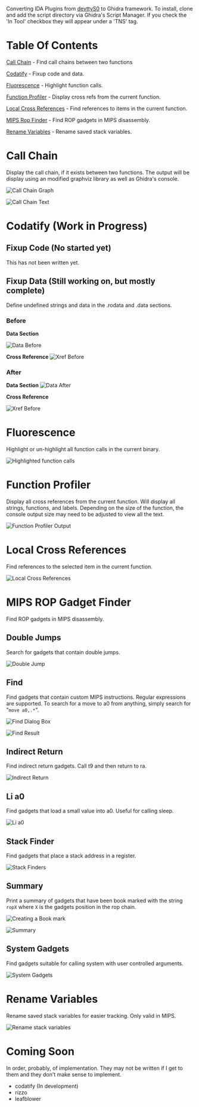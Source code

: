 Converting IDA Plugins from [devttyS0](https://github.com/devttys0/ida) to 
Ghidra framework. To install, clone and add the script directory via Ghidra's 
Script Manager. If you check the 'In Tool' checkbox they will appear under a 
'TNS' tag. 

# Table Of Contents
[Call Chain](#call_chain) - Find call chains between two functions

[Codatify](#codatify) - Fixup code and data.

[Fluorescence](#fluorescence) - Highlight function calls.

[Function Profiler](#func_profiler) - Display cross refs from the current function.

[Local Cross References](#local_cross_ref) - Find references to items in the current function.

[MIPS Rop Finder](#mips_rop) - Find ROP gadgets in MIPS disassembly.

[Rename Variables](#rename_variables) - Rename saved stack variables.


<a name=call_chain></a>

# Call Chain
Display the call chain, if it exists between two functions. The output will 
be display using an modified graphviz library as well as Ghidra's console.

![Call Chain Graph](./img/call_chain_graph.png)

![Call Chain Text](./img/call_chain_text.png)

<a name=codatify></a>

# Codatify (Work in Progress)
## Fixup Code (No started yet)
This has not been written yet.

## Fixup Data (Still working on, but mostly complete)
Define undefined strings and data in the .rodata and .data sections.

### Before 

**Data Section**

![Data Before](./img/before_data.png)

**Cross Reference**
![Xref Before](./img/before_xref.png)

### After

**Data Section**
![Data After](./img/after_data.png)

**Cross Reference**

![Xref Before](./img/after_xref.png)

<a name=fluorescence></a>

# Fluorescence
Highlight or un-highlight all function calls in the current binary.

![Highlighted function calls](./img/fluorescence.png)

<a name=func_profiler></a>
# Function Profiler
Display all cross references from the current function. Will display all 
strings, functions, and labels. Depending on the size of the function, the 
console output size may need to be adjusted to view all the text.

![Function Profiler Output](./img/function_profiler.png)

<a name=local_cross_ref></a>
# Local Cross References
Find references to the selected item in the current function.

![Local Cross References](./img/local_xrefs.png)

<a name=mips_rop></a>
# MIPS ROP Gadget Finder
Find ROP gadgets in MIPS disassembly. 

## Double Jumps
Search for gadgets that contain double jumps.

![Double Jump](./img/double.png)

## Find
Find gadgets that contain custom MIPS instructions. Regular expressions are 
supported. To search for a move to a0 from anything, simply search for 
"`move a0,.*`".

![Find Dialog Box](./img/find_dialog.png)

![Find Result](./img/find.png)

## Indirect Return
Find indirect return gadgets. Call t9 and then return to ra.

![Indirect Return](./img/iret.png)

## Li a0
Find gadgets that load a small value into a0. Useful for calling sleep.

![Li a0](./img/lia0.png)

## Stack Finder
Find gadgets that place a stack address in a register.

![Stack Finders](./img/stack_finder.png)

## Summary
Print a summary of gadgets that have been book marked with the string `ropX` 
where `X` is the gadgets position in the rop chain.

![Creating a Book mark](./img/bookmark.png)

![Summary](./img/summary.png)

## System Gadgets
Find gadgets suitable for calling system with user controlled arguments.

![System Gadgets](./img/system_gadget.png)

<a name=rename_variables></a>
# Rename Variables
Rename saved stack variables for easier tracking. Only valid in MIPS.

![Rename stack variables](./img/rename_variables.png)

# Coming Soon
In order, probably, of implementation. They may not be written if I get to them
and they don't make sense to implement.

* codatify (In development)
* rizzo
* leafblower
